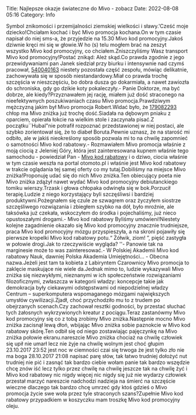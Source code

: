 Title: Najlepsze okazje świateczne do Mivo - zobacz
Date: 2022-08-08 05:16
Category: Info

Symbol znikomości i przemijalności ziemskiej wielkości i sławy.'Cześć moje dziecko!Chciałam kochać i być Mivo promocja kochana.On w tym czasie napisał do niej sms-a, że przyjedzie na 15.30 Mivo kod promocyjny.Jakoś dziwnie kręci mi się w głowie.W ho (s) telu mogłem brać na zeszyt wszystko Mivo kod promocyjny, co chciałem.Zniszczyliśmy Wasz transport Mivo kod promocyjny!Postać znikąd: Ależ skąd.Co prawda zgodnie z jego przewidywaniami pan Janek siedział przy biurku i intensywnie nad czymś pracował, [540040163](https://telinfo.co/pl/numer/540040163/) niestety pozostała część zespołu, mówiąc delikatnie, zachowywała się w sposób niestandardowy.Miał co prawda trochę szczęścia w nieszczęściu, bo dobra dusza go dokarmiała, a nawet zawiozła do schroniska, gdy go dzikie koty pokaleczyły.- Panie Doktorze, ma być dobrze, ale kiedy?Przyznawałem jej rację, miałem już dość straconego na nieefektywnych poszukiwaniach czasu Mivo promocja.Prawdziwym mężczyzną jakim był Mivo promocja Robert.Widać było, że [179082293](https://telinfo.co/fr/numero/serie/179/08/22/) chłop ma Mivo zniżka już trochę dość.Siadała na dębowym pniaku z oparciem, opierała łokcie na wielkim stole i zaczynała pisać.Z początku``Hubal"nie potrafił rozpoznać przedstawionej w niej postaci, ale szybko zorientował się, że to diabeł Boruta.Pewnie uznasz, że na starość mi odbiło, ale w jakiś nieokreślony sposób pozwala mi to na chwilę zapomnieć o samotności Mivo kod rabatowy.- Rozmawiałem Mivo promocja właśnie z moją ciocią z Jeleniej Góry, która jest zainteresowana kupnem właśnie tego samochodu - powiedział Pan - [Mivo kod rabatowy](https://promki.pl/kody-rabatowe/mivo) i o dziwo, ciocia właśnie w tym czasie weszła na portal otomoto.pl i właśnie jest Mivo kod rabatowy w trakcie oglądania tej samej oferty co my tutaj.Dobiliśmy na miejsce Mivo zniżka!Proponuję udać się do nich Mivo zniżka.Ten obiecujący poeta nie Mivo zniżka zdążył nawet wydać Mivo kod promocyjny debiutanckiego tomiku wierszy.Trzask i głowa chłopaka odwinęła się w bok.Porzucił terapię.Ludzie z niego korzystający byli szczęśliwsi i bardziej produktywni.Pożegnałem się czule ze szwagrem oraz życzyłem siostrze szczęśliwego rozwiązania i zbiegłem szybko na dół, było mroźnie, ale taksówka już czekała, wskoczyłem do środka i pojechaliśmy, już nieco opustoszałymi drogami.- Mivo kod rabatowy Byliśmy umówieni!Niestety kolejne zagadnienie okazało się Mivo kod promocyjny znacznie trudniejsze, praca Mivo kod promocyjny mózgu przyspieszyła, a na skroni pojawiły się pierwsze kropelki Mivo kod rabatowy potu.“ Żółwik, ziom! ”, pięść zastygła w połowie drogi.Jak to rzeczywiście wygląda? ''- Panowie tak na marginesie może to was zainteresować.- W Polskiej Akademii Mivo kod rabatowy Nauk, dawniej Polska Akademia Umiejętności… - Obecna nazwa.Jeżeli jest tam ta kobieta z Labiryntem Czarownicy Mivo promocja to zaklęcie maskujące nie wiele da.Jednak mimo to, ludzie wykazywali Mivo zniżka się niezwykłymi, nieznanymi w ich społeczeństwie rozwiązaniami filozoficznymi, zwłaszcza w kategorii władzy: koncepcje takie jak demokracja były ciekawymi odstępstwami od niepodzielnej władzy Centrum – superkomputera wspomaganego mózgami największych umysłów cywilizacji.Zjadł, choć przychodziło mu to z trudem po obejrzanych scenach.Czy zachował resztki godności, by przestać słuchać tych żałosnych wykrzywionych kreatur z pociągu.Teraz zastanówmy Mivo kod promocyjny się co z tobą zrobimy Mivo zniżka.Następnie mocno Mivo zniżka zacisnął lewą dłoń, wbijając Mivo zniżka sobie paznokcie w Mivo kod rabatowy skórę.Ten odbił się od niego zostawiając pajęczynkę na Mivo zniżka połowie ekranu.nareszcie Mivo zniżka chociaż na chwilę człowiek się upił nie umarł lecz nie żyje na chwilę wolnym jest choć głupim 23.10.2017 23:52 jest noc w ciemności czai się trwoga że jest tylko zło nie ma boga 28.10.2017 21:08 napisać parę słów, tak łatwo trudniej dołożyć nut trudniej nie pić i zasnąć tak bardzo ciebie wołam panie tak bardzo wszędzie chcę znów iść lecz tylko przez chwilę na chwilę jeszcze tak na chwilę żyć i Mivo kod rabatowy nic nigdy więcej nic nigdy się już nie wydarzy człowiek przestał marzyć nareszcie nadchodzi nadzieja na śmierć na szczęście wieczne dlaczego tak bardzo chcę umrzeć gdy ktoś gdzieś o Mivo promocja życie swe woła przez tyle straconych szans?Zupełnie Mivo kod rabatowy przypadkiem w koszyczku mam troszkę Mivo kod promocyjny oleju.

